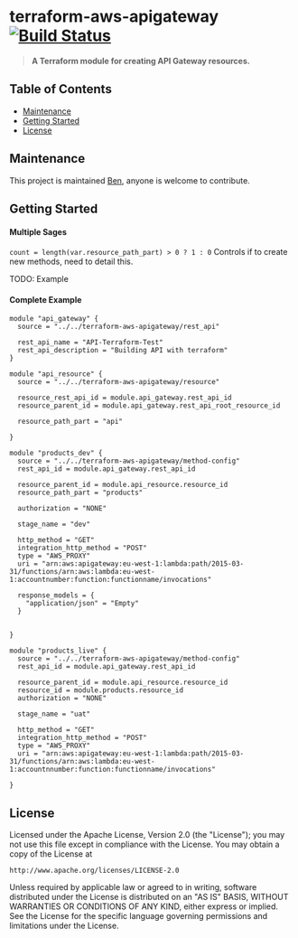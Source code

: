 # terraform-aws-apigateway [![Build Status](https://github.com/barundel/terraform-aws-apigateway/workflows/build/badge.svg)](https://github.com/barundel/terraform-aws-apigateway/actions)

> **A Terraform module for creating API Gateway resources.**

## Table of Contents

- [Maintenance](#maintenance)
- [Getting Started](#getting-started)
- [License](#license)

## Maintenance

This project is maintained [Ben](https://github.com/barundel), anyone is welcome to contribute. 

## Getting Started

#### Multiple Sages
`count = length(var.resource_path_part) > 0 ? 1 : 0` Controls if to create new methods, need to detail this.

TODO: Example 

#### Complete Example

````
module "api_gateway" {
  source = "../../terraform-aws-apigateway/rest_api"

  rest_api_name = "API-Terraform-Test"
  rest_api_description = "Building API with terraform"
}

module "api_resource" {
  source = "../../terraform-aws-apigateway/resource"

  resource_rest_api_id = module.api_gateway.rest_api_id
  resource_parent_id = module.api_gateway.rest_api_root_resource_id

  resource_path_part = "api"

}

module "products_dev" {
  source = "../../terraform-aws-apigateway/method-config"
  rest_api_id = module.api_gateway.rest_api_id

  resource_parent_id = module.api_resource.resource_id
  resource_path_part = "products"

  authorization = "NONE"

  stage_name = "dev"

  http_method = "GET"
  integration_http_method = "POST"
  type = "AWS_PROXY"
  uri = "arn:aws:apigateway:eu-west-1:lambda:path/2015-03-31/functions/arn:aws:lambda:eu-west-1:accountnumber:function:functionname/invocations"

  response_models = {
    "application/json" = "Empty"
  }


}

module "products_live" {
  source = "../../terraform-aws-apigateway/method-config"
  rest_api_id = module.api_gateway.rest_api_id

  resource_parent_id = module.api_resource.resource_id
  resource_id = module.products.resource_id
  authorization = "NONE"

  stage_name = "uat"

  http_method = "GET"
  integration_http_method = "POST"
  type = "AWS_PROXY"
  uri = "arn:aws:apigateway:eu-west-1:lambda:path/2015-03-31/functions/arn:aws:lambda:eu-west-1:accountnnumber:function:functionname/invocations"

}
````

## License

Licensed under the Apache License, Version 2.0 (the "License");
you may not use this file except in compliance with the License.
You may obtain a copy of the License at

    http://www.apache.org/licenses/LICENSE-2.0

Unless required by applicable law or agreed to in writing, software
distributed under the License is distributed on an "AS IS" BASIS,
WITHOUT WARRANTIES OR CONDITIONS OF ANY KIND, either express or implied.
See the License for the specific language governing permissions and
limitations under the License.